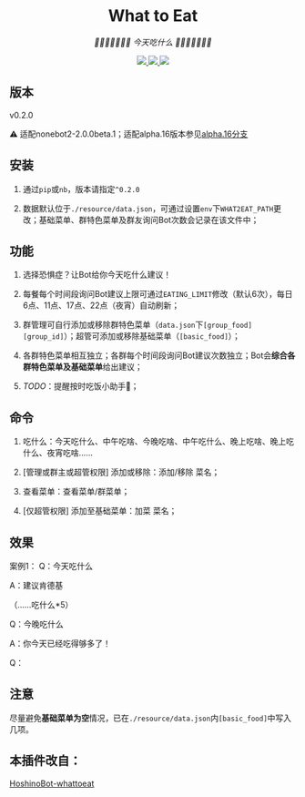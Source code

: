 <div align="center">

# What to Eat

<!-- prettier-ignore-start -->
<!-- markdownlint-disable-next-line MD036 -->
_🍔🌮🍜🍮🍣🍻🍩 今天吃什么 🍩🍻🍣🍮🍜🌮🍔_
<!-- prettier-ignore-end -->

</div>

<p align="center">
  
  <a href="https://github.com/KafCoppelia/nonebot_plugin_what2eat/blob/main/LICENSE">
    <img src="https://img.shields.io/badge/license-MIT-informational">
  </a>
  
  <a href="https://github.com/nonebot/nonebot2">
    <img src="https://img.shields.io/badge/nonebot2-2.0.0beta.1-green">
  </a>
  
  <a href="">
    <img src="https://img.shields.io/badge/release-v0.2.0-orange">
  </a>
  
</p>

</p>

## 版本

v0.2.0

⚠ 适配nonebot2-2.0.0beta.1；适配alpha.16版本参见[alpha.16分支](https://github.com/KafCoppelia/nonebot_plugin_what2eat/tree/alpha.16)

## 安装

1. 通过`pip`或`nb`，版本请指定`^0.2.0`

2. 数据默认位于`./resource/data.json`，可通过设置`env`下`WHAT2EAT_PATH`更改；基础菜单、群特色菜单及群友询问Bot次数会记录在该文件中；

## 功能

1. 选择恐惧症？让Bot给你今天吃什么建议！

2. 每餐每个时间段询问Bot建议上限可通过`EATING_LIMIT`修改（默认6次），每日6点、11点、17点、22点（夜宵）自动刷新；

3. 群管理可自行添加或移除群特色菜单（`data.json`下`[group_food][group_id]`）；超管可添加或移除基础菜单（`[basic_food]`）；

4. 各群特色菜单相互独立；各群每个时间段询问Bot建议次数独立；Bot会**综合各群特色菜单及基础菜单**给出建议；

5. *TODO*：提醒按时吃饭小助手🤔；

## 命令

1. 吃什么：今天吃什么、中午吃啥、今晚吃啥、中午吃什么、晚上吃啥、晚上吃什么、夜宵吃啥……

2. [管理或群主或超管权限] 添加或移除：添加/移除 菜名；

3. 查看菜单：查看菜单/群菜单；

4. [仅超管权限] 添加至基础菜单：加菜 菜名；

## 效果

案例1：
Q：今天吃什么

A：建议肯德基

（……吃什么*5）

Q：今晚吃什么

A：你今天已经吃得够多了！

Q：

## 注意

尽量避免**基础菜单为空**情况，已在`./resource/data.json`内`[basic_food]`中写入几项。

## 本插件改自：

[HoshinoBot-whattoeat](https://github.com/pcrbot/whattoeat)